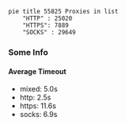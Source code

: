 
```mermaid
pie title 55825 Proxies in list
    "HTTP" : 25020
    "HTTPS": 7889
    "SOCKS" : 29649
```

### Some Info
#### Average Timeout

- mixed: 5.0s
- http: 2.5s
- https: 11.6s
- socks: 6.9s